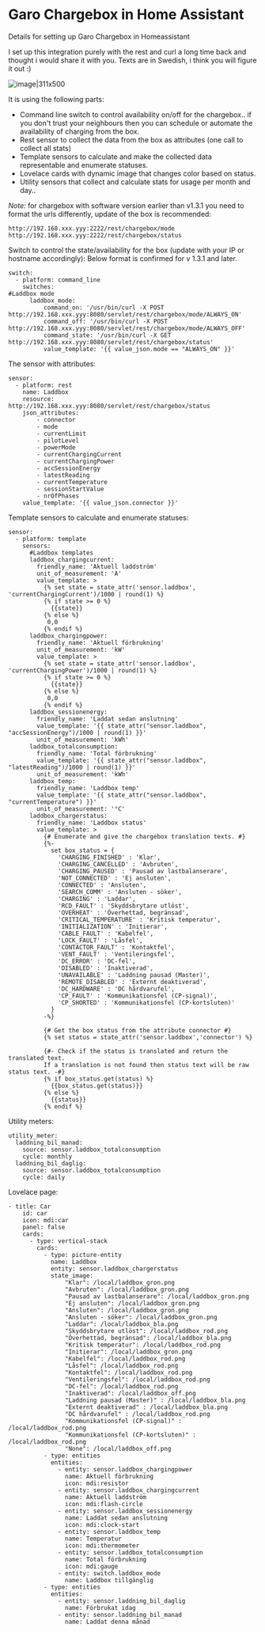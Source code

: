 # Garo Chargebox in Home Assistant
Details for setting up Garo Chargebox in Homeassistant

I set up this integration purely with the rest and curl a long time back and thought i would share it with you.
Texts are in Swedish, i think you will figure it out :)

![image|311x500](content/lovelace-screenshot.png) 

It is using the following parts:

* Command line switch to control availability on/off for the chargebox.. if you don't trust your neighbours then you can schedule or automate the availability of charging from the box.
* Rest sensor to collect the data from the box as attributes (one call to collect all stats)
* Template sensors to calculate and make the collected data representable and enumerate statuses.
* Lovelace cards with dynamic image that changes color based on status.
* Utility sensors that collect and calculate stats for usage per month and day..


*Note:* for chargebox with software version earlier than v1.3.1 you need to format the urls differently, update of the box is recommended:
```
http://192.168.xxx.yyy:2222/rest/chargebox/mode
http://192.168.xxx.yyy:2222/rest/chargebox/status
```

Switch to control the state/availability for the box (update with your IP or hostname accordingly): 
Below format is confirmed for v 1.3.1 and later.

```
switch:
  - platform: command_line
    switches:
#Laddbox mode
      laddbox_mode:
          command_on: '/usr/bin/curl -X POST http://192.168.xxx.yyy:8080/servlet/rest/chargebox/mode/ALWAYS_ON'
          command_off: '/usr/bin/curl -X POST http://192.168.xxx.yyy:8080/servlet/rest/chargebox/mode/ALWAYS_OFF'
          command_state: '/usr/bin/curl -X GET http://192.168.xxx.yyy:8080/servlet/rest/chargebox/status'
          value_template: '{{ value_json.mode == "ALWAYS_ON" }}'
```

The sensor with attributes:

```
sensor:
  - platform: rest
    name: Laddbox
    resource: http://192.168.xxx.yyy:8080/servlet/rest/chargebox/status
    json_attributes:
        - connector
        - mode
        - currentLimit
        - pilotLevel
        - powerMode
        - currentChargingCurrent
        - currentChargingPower
        - accSessionEnergy
        - latestReading
        - currentTemperature
        - sessionStartValue
        - nrOfPhases
    value_template: '{{ value_json.connector }}'
```

Template sensors to calculate and enumerate statuses:
```
sensor:
  - platform: template
    sensors:
      #Laddbox templates
      laddbox_chargingcurrent:
        friendly_name: 'Aktuell laddström'
        unit_of_measurement: 'A'
        value_template: >
          {% set state = state_attr('sensor.laddbox', 'currentChargingCurrent')/1000 | round(1) %}
          {% if state >= 0 %}
            {{state}}
          {% else %}
           0,0
          {% endif %}
      laddbox_chargingpower:
        friendly_name: 'Aktuell förbrukning'
        unit_of_measurement: 'kW'
        value_template: >
          {% set state = state_attr('sensor.laddbox', 'currentChargingPower')/1000 | round(1) %}
          {% if state >= 0 %}
            {{state}}
          {% else %}
           0,0
          {% endif %}
      laddbox_sessionenergy:
        friendly_name: 'Laddat sedan anslutning'
        value_template: '{{ state_attr("sensor.laddbox", "accSessionEnergy")/1000 | round(1) }}'
        unit_of_measurement: 'kWh'
      laddbox_totalconsumption:
        friendly_name: 'Total förbrukning'
        value_template: '{{ state_attr("sensor.laddbox", "latestReading")/1000 | round(1) }}'
        unit_of_measurement: 'kWh'
      laddbox_temp:
        friendly_name: 'Laddbox temp'
        value_template: '{{ state_attr("sensor.laddbox", "currentTemperature") }}'
        unit_of_measurement: '°C'
      laddbox_chargerstatus:
        friendly_name: 'Laddbox status'
        value_template: >
          {# Enumerate and give the chargebox translation texts. #}
          {%-
            set box_status = {
              'CHARGING_FINISHED' : 'Klar',
              'CHARGING_CANCELLED' : 'Avbruten',
              'CHARGING_PAUSED' : 'Pausad av lastbalanserare',
              'NOT_CONNECTED' : 'Ej ansluten',
              'CONNECTED' : 'Ansluten',
              'SEARCH_COMM' : 'Ansluten - söker',
              'CHARGING' : 'Laddar',
              'RCD_FAULT' : 'Skyddsbrytare utlöst',
              'OVERHEAT' : 'Överhettad, begränsad',
              'CRITICAL_TEMPERATURE' : 'Kritisk temperatur',
              'INITIALIZATION' : 'Initierar',
              'CABLE_FAULT' : 'Kabelfel',
              'LOCK_FAULT' : 'Låsfel',
              'CONTACTOR_FAULT' : 'Kontaktfel',
              'VENT_FAULT' : 'Ventileringsfel',
              'DC_ERROR' : 'DC-fel',
              'DISABLED' : 'Inaktiverad',
              'UNAVAILABLE' : 'Laddning pausad (Master)',
              'REMOTE_DISABLED' : 'Externt deaktiverad',
              'DC_HARDWARE' : 'DC hårdvarufel',
              'CP_FAULT' : 'Kommunikationsfel (CP-signal)',
              'CP_SHORTED' : 'Kommunikationsfel (CP-kortsluten)'
            }
          -%}

          {# Get the box status from the attribute connector #}
          {% set status = state_attr('sensor.laddbox','connector') %}

          {#- Check if the status is translated and return the translated text.
          If a translation is not found then status text will be raw status text. -#}
          {% if box_status.get(status) %}
            {{box_status.get(status)}}
          {% else %}
            {{status}}
          {% endif %}
```

Utility meters:
```
utility_meter:
  laddning_bil_manad:
    source: sensor.laddbox_totalconsumption
    cycle: monthly
  laddning_bil_daglig:
    source: sensor.laddbox_totalconsumption
    cycle: daily
```

Lovelace page:

```
- title: Car
    id: car
    icon: mdi:car
    panel: false
    cards:
      - type: vertical-stack
        cards:
          - type: picture-entity
            name: Laddbox
            entity: sensor.laddbox_chargerstatus
            state_image:
                "Klar": /local/laddbox_gron.png
                "Avbruten": /local/laddbox_gron.png
                "Pausad av lastbalanserare": /local/laddbox_gron.png
                "Ej ansluten": /local/laddbox_gron.png
                "Ansluten": /local/laddbox_gron.png
                "Ansluten - söker": /local/laddbox_gron.png
                "Laddar": /local/laddbox_bla.png
                "Skyddsbrytare utlöst": /local/laddbox_rod.png
                "Överhettad, begränsad": /local/laddbox_bla.png
                "Kritisk temperatur": /local/laddbox_rod.png
                "Initierar": /local/laddbox_gron.png
                "Kabelfel": /local/laddbox_rod.png
                "Låsfel": /local/laddbox_rod.png
                "Kontaktfel": /local/laddbox_rod.png
                "Ventileringsfel": /local/laddbox_rod.png
                "DC-fel": /local/laddbox_rod.png
                "Inaktiverad": /local/laddbox_off.png
                "Laddning pausad (Master)" : /local/laddbox_bla.png
                "Externt deaktiverad" : /local/laddbox_bla.png
                "DC hårdvarufel" : /local/laddbox_rod.png
                "Kommunikationsfel (CP-signal)" : /local/laddbox_rod.png
                "Kommunikationsfel (CP-kortsluten)" : /local/laddbox_rod.png
                "None": /local/laddbox_off.png
          - type: entities
            entities:
              - entity: sensor.laddbox_chargingpower
                name: Aktuell förbrukning
                icon: mdi:resistor
              - entity: sensor.laddbox_chargingcurrent
                name: Aktuell laddström
                icon: mdi:flash-circle
              - entity: sensor.laddbox_sessionenergy
                name: Laddat sedan anslutning
                icon: mdi:clock-start
              - entity: sensor.laddbox_temp
                name: Temperatur
                icon: mdi:thermometer
              - entity: sensor.laddbox_totalconsumption
                name: Total förbrukning
                icon: mdi:gauge
              - entity: switch.laddbox_mode
                name: Laddbox tillgänglig
          - type: entities
            entities:
              - entity: sensor.laddning_bil_daglig
                name: Förbrukat idag
              - entity: sensor.laddning_bil_manad
                name: Laddat denna månad
```
